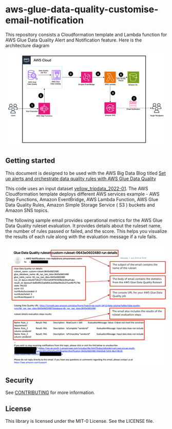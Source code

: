# aws-glue-data-quality-customise-email-notification

This repository consists a Cloudformation template and Lambda function for AWS Glue Data Quality Alert and Notification feature. Here is the architecture diagram

![img.png](media/img2.png)

## Getting started


This document is designed to be used with the AWS Big Data Blog titled [Set up alerts and orchestrate data quality rules with AWS Glue Data Quality](https://aws.amazon.com/blogs/big-data/set-up-alerts-and-orchestrate-data-quality-rules-with-aws-glue-data-quality/)

This code uses an input dataset [yellow_tripdata_2022-01](https://d37ci6vzurychx.cloudfront.net/trip-data/yellow_tripdata_2022-01.parquet/). The AWS Cloudformation template deploys different AWS services example - AWS Step Functions, Amazon EventBridge, AWS Lambda Function, AWS Glue Data Quality Rules, Amazon Simple Storage Service ( S3 ) buckets and Amazon SNS topics.

The following sample email provides operational metrics for the AWS Glue Data Quality ruleset evaluation. It provides details about the ruleset name, the number of rules passed or failed, and the score. This helps you visualize the results of each rule along with the evaluation message if a rule fails.

![img.png](media/img1.png)

## Security

See [CONTRIBUTING](CONTRIBUTING.md#security-issue-notifications) for more information.

## License

This library is licensed under the MIT-0 License. See the LICENSE file.

